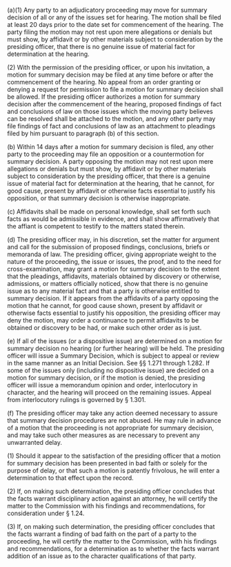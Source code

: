 (a)(1) Any party to an adjudicatory proceeding may move for summary decision of all or any of the issues set for hearing. The motion shall be filed at least 20 days prior to the date set for commencement of the hearing. The party filing the motion may not rest upon mere allegations or denials but must show, by affidavit or by other materials subject to consideration by the presiding officer, that there is no genuine issue of material fact for determination at the hearing.

(2) With the permission of the presiding officer, or upon his invitation, a motion for summary decision may be filed at any time before or after the commencement of the hearing. No appeal from an order granting or denying a request for permission to file a motion for summary decision shall be allowed. If the presiding officer authorizes a motion for summary decision after the commencement of the hearing, proposed findings of fact and conclusions of law on those issues which the moving party believes can be resolved shall be attached to the motion, and any other party may file findings of fact and conclusions of law as an attachment to pleadings filed by him pursuant to paragraph (b) of this section.

(b) Within 14 days after a motion for summary decision is filed, any other party to the proceeding may file an opposition or a countermotion for summary decision. A party opposing the motion may not rest upon mere allegations or denials but must show, by affidavit or by other materials subject to consideration by the presiding officer, that there is a genuine issue of material fact for determination at the hearing, that he cannot, for good cause, present by affidavit or otherwise facts essential to justify his opposition, or that summary decision is otherwise inappropriate.

(c) Affidavits shall be made on personal knowledge, shall set forth such facts as would be admissible in evidence, and shall show affirmatively that the affiant is competent to testify to the matters stated therein.

(d) The presiding officer may, in his discretion, set the matter for argument and call for the submission of proposed findings, conclusions, briefs or memoranda of law. The presiding officer, giving appropriate weight to the nature of the proceeding, the issue or issues, the proof, and to the need for cross-examination, may grant a motion for summary decision to the extent that the pleadings, affidavits, materials obtained by discovery or otherwise, admissions, or matters officially noticed, show that there is no genuine issue as to any material fact and that a party is otherwise entitled to summary decision. If it appears from the affidavits of a party opposing the motion that he cannot, for good cause shown, present by affidavit or otherwise facts essential to justify his opposition, the presiding officer may deny the motion, may order a continuance to permit affidavits to be obtained or discovery to be had, or make such other order as is just.

(e) If all of the issues (or a dispositive issue) are determined on a motion for summary decision no hearing (or further hearing) will be held. The presiding officer will issue a Summary Decision, which is subject to appeal or review in the same manner as an Initial Decision. See §§ 1.271 through 1.282. If some of the issues only (including no dispositive issue) are decided on a motion for summary decision, or if the motion is denied, the presiding officer will issue a memorandum opinion and order, interlocutory in character, and the hearing will proceed on the remaining issues. Appeal from interlocutory rulings is governed by § 1.301.

(f) The presiding officer may take any action deemed necessary to assure that summary decision procedures are not abused. He may rule in advance of a motion that the proceeding is not appropriate for summary decision, and may take such other measures as are necessary to prevent any unwarranted delay.

(1) Should it appear to the satisfaction of the presiding officer that a motion for summary decision has been presented in bad faith or solely for the purpose of delay, or that such a motion is patently frivolous, he will enter a determination to that effect upon the record.

(2) If, on making such determination, the presiding officer concludes that the facts warrant disciplinary action against an attorney, he will certify the matter to the Commission with his findings and recommendations, for consideration under § 1.24.

(3) If, on making such determination, the presiding officer concludes that the facts warrant a finding of bad faith on the part of a party to the proceeding, he will certify the matter to the Commission, with his findings and recommendations, for a determination as to whether the facts warrant addition of an issue as to the character qualifications of that party.

